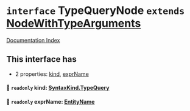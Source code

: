 # `interface` TypeQueryNode `extends` [NodeWithTypeArguments](../private.interface.NodeWithTypeArguments/README.md)

[Documentation Index](../README.md)

## This interface has

- 2 properties:
[kind](#-readonly-kind-syntaxkindtypequery),
[exprName](#-readonly-exprname-entityname)


#### 📄 `readonly` kind: [SyntaxKind.TypeQuery](../private.enum.SyntaxKind/README.md#typequery--186)



#### 📄 `readonly` exprName: [EntityName](../private.type.EntityName/README.md)



